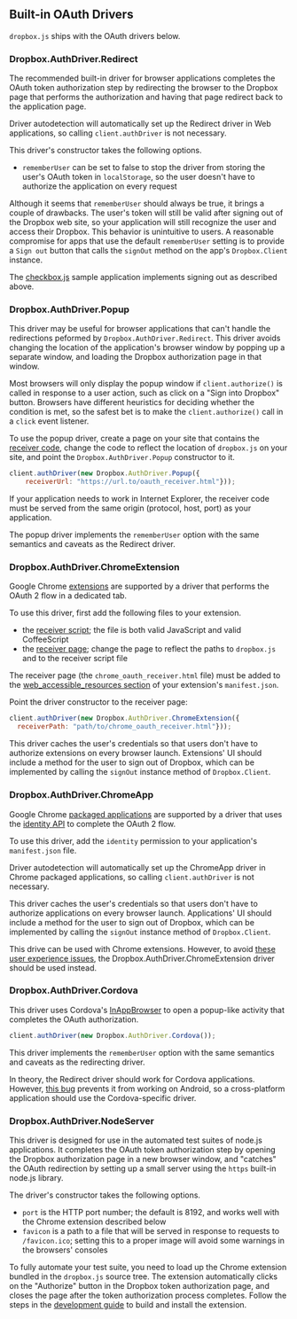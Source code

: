 ## Built-in OAuth Drivers

`dropbox.js` ships with the OAuth drivers below.

### Dropbox.AuthDriver.Redirect

The recommended built-in driver for browser applications completes the OAuth
token authorization step by redirecting the browser to the Dropbox page that
performs the authorization and having that page redirect back to the
application page.

Driver autodetection will automatically set up the Redirect driver in Web
applications, so calling `client.authDriver` is not necessary.

This driver's constructor takes the following options.

* `rememberUser` can be set to false to stop the driver from storing the user's
OAuth token in `localStorage`, so the user doesn't have to authorize the
application on every request

Although it seems that `rememberUser` should always be true, it brings a couple
of drawbacks. The user's token will still be valid after signing out of
the Dropbox web site, so your application will still recognize the user and
access their Dropbox. This behavior is unintuitive to users. A reasonable
compromise for apps that use the default `rememberUser` setting is to provide a
`Sign out` button that calls the `signOut` method on the app's `Dropbox.Client`
instance.

The [checkbox.js](../samples/checkbox.js) sample application implements signing
out as described above.


### Dropbox.AuthDriver.Popup

This driver may be useful for browser applications that can't handle the
redirections peformed by `Dropbox.AuthDriver.Redirect`. This driver avoids
changing the location of the application's browser window by popping up a
separate window, and loading the Dropbox authorization page in that window.

Most browsers will only display the popup window if `client.authorize()` is
called in response to a user action, such as click on a "Sign into Dropbox"
button. Browsers have different heuristics for deciding whether the condition
is met, so the safest bet is to make the `client.authorize()` call in a `click`
event listener.

To use the popup driver, create a page on your site that contains the
[receiver code](../test/html/oauth_receiver.html),
change the code to reflect the location of `dropbox.js` on your site, and point
the `Dropbox.AuthDriver.Popup` constructor to it.

```javascript
client.authDriver(new Dropbox.AuthDriver.Popup({
    receiverUrl: "https://url.to/oauth_receiver.html"}));
```

If your application needs to work in Internet Explorer, the receiver code must
be served from the same origin (protocol, host, port) as your application.

The popup driver implements the `rememberUser` option with the same semantics
and caveats as the Redirect driver.


### Dropbox.AuthDriver.ChromeExtension

Google Chrome [extensions](http://developer.chrome.com/extensions/) are
supported by a driver that performs the OAuth 2 flow in a dedicated tab.

To use this driver, first add the following files to your extension.

* the [receiver script](../test/src/helpers/chrome_oauth_receiver.coffee); the
file is both valid JavaScript and valid CoffeeScript
* the [receiver page](../test/html/chrome_oauth_receiver.html); change the page
to reflect the paths to `dropbox.js` and to the receiver script file

The receiver page (the `chrome_oauth_receiver.html` file) must be added to the
[web_accessible_resources section](http://developer.chrome.com/extensions/manifest/web_accessible_resources.html)
of your extension's `manifest.json`.

Point the driver constructor to the receiver page:

```javascript
client.authDriver(new Dropbox.AuthDriver.ChromeExtension({
  receiverPath: "path/to/chrome_oauth_receiver.html"}));
```

This driver caches the user's credentials so that users don't have to authorize
extensions on every browser launch. Extensions' UI should include a method
for the user to sign out of Dropbox, which can be implemented by calling the
`signOut` instance method of `Dropbox.Client`.


### Dropbox.AuthDriver.ChromeApp

Google Chrome
[packaged applications](http://developer.chrome.com/apps/) are supported by a
driver that uses the
[identity API](http://developer.chrome.com/apps/identity.html)
to complete the OAuth 2 flow.

To use this driver, add the `identity` permission to your application's
`manifest.json` file.

Driver autodetection will automatically set up the ChromeApp driver in Chrome
packaged applications, so calling `client.authDriver` is not necessary.

This driver caches the user's credentials so that users don't have to authorize
applications on every browser launch. Applications' UI should include a method
for the user to sign out of Dropbox, which can be implemented by calling the
`signOut` instance method of `Dropbox.Client`.

This drive can be used with Chrome extensions. However, to avoid
[these user experience issues](http://crbug.com/281676), the
Dropbox.AuthDriver.ChromeExtension driver should be used instead.


### Dropbox.AuthDriver.Cordova

This driver uses Cordova's
[InAppBrowser](http://cordova.apache.org/docs/en/3.0.0/cordova_inappbrowser_inappbrowser.md.html)
to open a popup-like activity that completes the OAuth authorization.

```javascript
client.authDriver(new Dropbox.AuthDriver.Cordova());
```

This driver implements the `rememberUser` option with the same semantics and
caveats as the redirecting driver.


In theory, the Redirect driver should work for Cordova applications. However,
[this bug](https://code.google.com/p/android/issues/detail?id=17327) prevents
it from working on Android, so a cross-platform application should use the
Cordova-specific driver.


### Dropbox.AuthDriver.NodeServer

This driver is designed for use in the automated test suites of node.js
applications. It completes the OAuth token authorization step by opening the
Dropbox authorization page in a new browser window, and "catches" the OAuth
redirection by setting up a small server using the `https` built-in node.js
library.

The driver's constructor takes the following options.

* `port` is the HTTP port number; the default is 8192, and works well with the
Chrome extension described below
* `favicon` is a path to a file that will be served in response to requests to
`/favicon.ico`; setting this to a proper image will avoid some warnings in the
browsers' consoles

To fully automate your test suite, you need to load up the Chrome extension
bundled in the `dropbox.js` source tree. The extension automatically clicks on
the "Authorize" button in the Dropbox token authorization page, and closes the
page after the token authorization process completes. Follow the steps in the
[development guide](./development.md) to build and install the extension.

